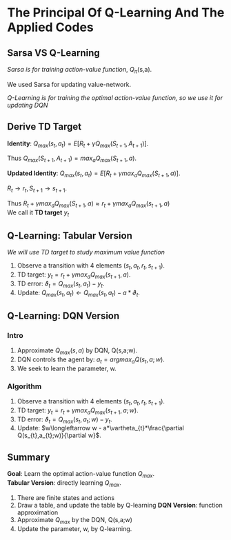 # The Principal Of Q-Learning And The Applied Codes  

## Sarsa VS Q-Learning  

*Sarsa is for training action-value function*, $Q_{\pi}$(s,a). 

We used Sarsa for updating value-network.  

*Q-Learning is for training the optimal action-value function, so we use it for updating DQN*  

## Derive TD Target 

**Identity**:  $Q_{max}(s_{t},a_{t}) = E[R_{t} + \gamma Q_{max}(S_{t+1},A_{t+1})]$. 

Thus $Q_{max}(S_{t+1},A_{t+1}) = max_{a}Q_{max}(S_{t+1},a).$

**Updated Identity**:  $Q_{max}(s_{t},a_{t}) = E[R_{t} + \gamma max_{a}Q_{max}(S_{t+1},a)]$.  

$R_{t}\longrightarrow r_{t},S_{t+1}\longrightarrow s_{t+1}.$ 

Thus $R_{t} + \gamma max_{a}Q_{max}(S_{t+1},a)\approx r_{t} + \gamma max_{a}Q_{max}(s_{t+1},a)$  
We call it **TD target** $y_{t}$

## Q-Learning: Tabular Version  
*We will use TD target to study maximum value function*  

1) Observe a transition with 4 elements ($s_{t}, a_{t}, r_{t}, s_{t+1}$).
2) TD target: $y_{t} = r_{t} + \gamma max_{a}Q_{max}(s_{t+1},a)$.
3) TD error: $\vartheta_{t} = Q_{max}(s_{t},a_{t}) - y_{t}$.
4) Update: $Q_{max}(s_{t},a_{t})\longleftarrow Q_{max}(s_{t},a_{t}) - a*\vartheta_{t}$.

## Q-Learning: DQN Version

### Intro
1) Approximate $Q_{max}(s,a)$ by DQN, Q(s,a;w).
2) DQN controls the agent by: $a_{t} = argmax_{a} Q(s_{t},a;w)$.
3) We seek to learn the parameter, w.
### Algorithm
1) Observe a transition with 4 elements ($s_{t}, a_{t}, r_{t}, s_{t+1}$).
2) TD target: $y_{t} = r_{t} + \gamma max_{a}Q_{max}(s_{t+1},a;w)$.
3) TD error: $\vartheta_{t} = Q_{max}(s_{t},a_{t};w) - y_{t}$.
4) Update: $w\longleftarrow w - a*\vartheta_{t}*\frac{\partial Q(s_{t},a_{t};w)}{\partial w}$.

## Summary 
**Goal**: Learn the optimal action-value function $Q_{max}$.  
**Tabular Version**: directly learning $Q_{max}$.  
1) There are finite states and actions
2) Draw a table, and update the table by Q-learning
**DQN Version**: function approximation
1) Approximate $Q_{max}$ by the DQN, Q(s,a;w)
2) Update the parameter, w, by Q-learning.
   


   















